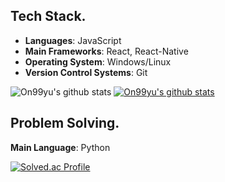 ## Tech Stack.

- **Languages**: JavaScript
- **Main Frameworks**: React, React-Native
- **Operating System**: Windows/Linux
- **Version Control Systems**: Git

![On99yu's github stats](https://github-readme-stats.vercel.app/api?username=on99yu&show_icons=true)
[![On99yu's github stats](https://github-readme-stats.vercel.app/api/top-langs/?username=on99yu&show_icons=true&hide_border=false&title_color=004386&icon_color=004386&layout=compact)](https://github.com/on99yu)

## Problem Solving.
**Main Language**: Python

[![Solved.ac Profile](http://mazassumnida.wtf/api/v2/generate_badge?boj=dgjjanggu)](https://solved.ac/dgjjanggu/)
